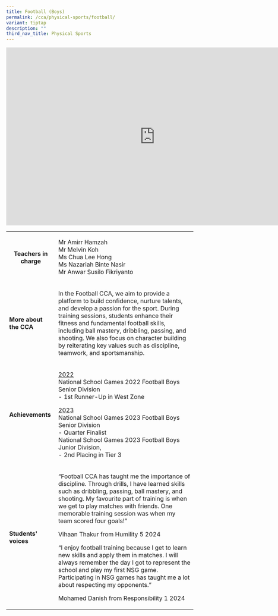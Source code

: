 ```yaml
---
title: Football (Boys)
permalink: /cca/physical-sports/football/
variant: tiptap
description: ""
third_nav_title: Physical Sports
---
```

<div class="iframe-wrapper">
<iframe height="479" width="800" allowfullscreen="true" frameborder="0" src="https://docs.google.com/presentation/d/e/2PACX-1vQSh6dLH6ZbyAKFzspuEQN7q8Qmz1RoChItRffY-oj3l_neelBVYb0yqVg52ypS3SGCruRRxR21kQgZ/embed?start=true&amp;loop=true&amp;delayms=3000"></iframe>
</div>
<p></p>
<table style="minWidth: 50px">
<colgroup>
<col>
<col>
</colgroup>
<tbody>
<tr>
<th rowspan="1" colspan="1">
<p><strong>Teachers in charge</strong>
</p>
<p></p>
</th>
<td rowspan="1" colspan="1">
<p>Mr Amirr Hamzah
<br>Mr Melvin Koh
<br>Ms Chua Lee Hong
<br>Ms Nazariah Binte Nasir
<br>Mr Anwar Susilo Fikriyanto</p>
</td>
</tr>
<tr>
<td rowspan="1" colspan="1">
<p><strong>More about the CCA</strong>
</p>
</td>
<td rowspan="1" colspan="1">
<p>In the Football CCA, we aim to provide a platform to build confidence,
nurture talents, and develop a passion for the sport. During training sessions,
students enhance their fitness and fundamental football skills, including
ball mastery, dribbling, passing, and shooting. We also focus on character
building by reiterating key values such as discipline, teamwork, and sportsmanship.</p>
</td>
</tr>
<tr>
<td rowspan="1" colspan="1">
<p><strong>Achievements</strong>
</p>
</td>
<td rowspan="1" colspan="1">
<p><u>2022</u>
<br>National School Games 2022 Football Boys Senior Division
<br>- 1st Runner-Up in West Zone</p>
<p><u>2023</u>
<br>National School Games 2023 Football Boys Senior Division
<br>- Quarter Finalist
<br>National School Games 2023 Football Boys Junior Division,
<br>- 2nd Placing in Tier 3</p>
</td>
</tr>
<tr>
<td rowspan="1" colspan="1">
<p><strong>Students' voices</strong>
</p>
</td>
<td rowspan="1" colspan="1">
<p>“Football CCA has taught me the importance of discipline. Through drills,
I have learned skills such as dribbling, passing, ball mastery, and shooting.
My favourite part of training is when we get to play matches with friends.
One memorable training session was when my team scored four goals!”</p>
<p></p>
<p>Vihaan Thakur from Humility 5 2024</p>
<p></p>
<p>“I enjoy football training because I get to learn new skills and apply
them in matches. I will always remember the day I got to represent the
school and play my first NSG game. Participating in NSG games has taught
me a lot about respecting my opponents.”</p>
<p></p>
<p>Mohamed Danish from Responsibility 1 2024</p>
</td>
</tr>
</tbody>
</table>
<p></p>